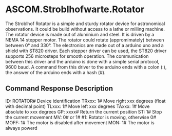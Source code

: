 # ASCOM.Stroblhofwarte.Rotator

The Stroblhof Rotator is a simple and sturdy rotator device
for astronomical observations. It could be build without access to
a lathe or milling machine. The rotator device is made out of aluminium
and steel. It is driven by a NEMA 14 stepper motor. The rotator could 
rotate (appromimately) between between 0° and 330°. 
The electronics are made out of a arduino uno and a shield with ST820 driver.
Each stepper driver can be used, the ST820 driver supports 256 microsteps for
smooth operation.
The communication between this driver and the arduino is done with a simple
serial protocol, 9600 baud. A command from this driver to the arduino ends with
a colon (:), the answer of the arduino ends with a hash (#).
              
Command         Response        Description
-----------------------------------------------------------------------------
ID:             ROTATOR#        Device identification
TRxxx:          1#              Move right xxx degrees (float with decimal point)
TLxxx:          1#              Move left xxx degrees
TAxxx:          1#              Move absolute to xxx degrees
GP:             xxxx#           Return the current position
ST:             1#              Stop the current movement
MV:             0# or 1#        #1: Rotator is moving, otherwise 0#
MOFF:           1#              The motor is disabled after movement
MON:            1#              The motor is always powerd
